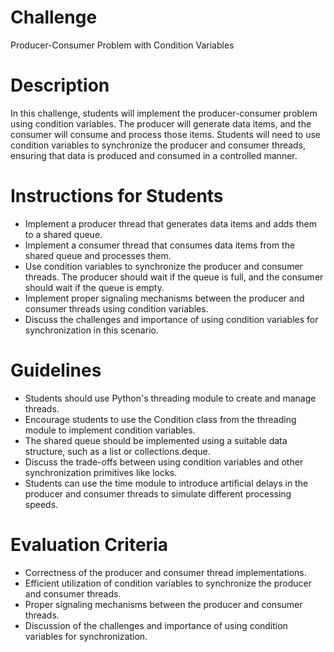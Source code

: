 # Challenge

Producer-Consumer Problem with Condition Variables

# Description 

In this challenge, students will implement the producer-consumer problem using condition variables. The producer will generate data items, and the consumer will consume and process those items. Students will need to use condition variables to synchronize the producer and consumer threads, ensuring that data is produced and consumed in a controlled manner.

# Instructions for Students

- Implement a producer thread that generates data items and adds them to a shared queue.
- Implement a consumer thread that consumes data items from the shared queue and processes them.
- Use condition variables to synchronize the producer and consumer threads. The producer should wait if the queue is full, and the consumer should wait if the queue is empty.
- Implement proper signaling mechanisms between the producer and consumer threads using condition variables.
- Discuss the challenges and importance of using condition variables for synchronization in this scenario.

# Guidelines

- Students should use Python's threading module to create and manage threads.
- Encourage students to use the Condition class from the threading module to implement condition variables.
- The shared queue should be implemented using a suitable data structure, such as a list or collections.deque.
- Discuss the trade-offs between using condition variables and other synchronization primitives like locks.
- Students can use the time module to introduce artificial delays in the producer and consumer threads to simulate different processing speeds.

# Evaluation Criteria

- Correctness of the producer and consumer thread implementations.
- Efficient utilization of condition variables to synchronize the producer and consumer threads.
- Proper signaling mechanisms between the producer and consumer threads.
- Discussion of the challenges and importance of using condition variables for synchronization.